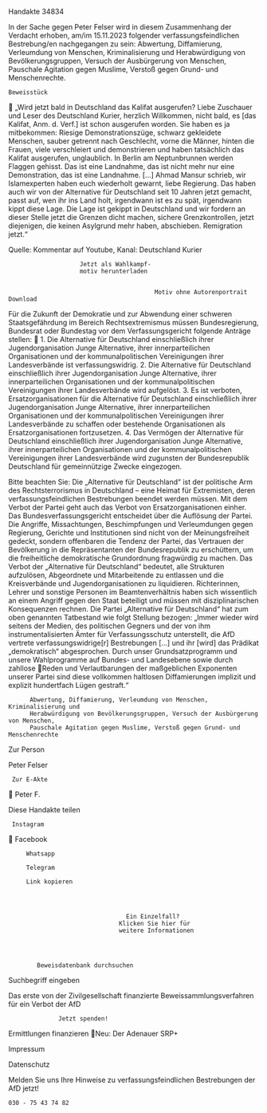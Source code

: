 Handakte 34834

In der Sache gegen Peter Felser wird in diesem Zusammenhang der Verdacht
erhoben, am/im 15.11.2023 folgender verfassungsfeindlichen Bestrebung/en
nachgegangen zu sein: Abwertung, Diffamierung, Verleumdung von Menschen,
Kriminalisierung und Herabwürdigung von Bevölkerungsgruppen, Versuch der
Ausbürgerung von Menschen, Pauschale Agitation gegen Muslime, Verstoß
gegen Grund- und Menschenrechte.




    Beweisstück
            „Wird jetzt bald in Deutschland das Kalifat ausgerufen? Liebe Zuschauer
            und Leser des Deutschland Kurier, herzlich Willkommen, nicht bald, es
            [das Kalifat, Anm. d. Verf.] ist schon ausgerufen worden. Sie haben es ja
            mitbekommen: Riesige Demonstrationszüge, schwarz gekleidete
            Menschen, sauber getrennt nach Geschlecht, vorne die Männer, hinten
            die Frauen, viele verschleiert und demonstrieren und haben tatsächlich
            das Kalifat ausgerufen, unglaublich. In Berlin am Neptunbrunnen
            werden Flaggen gehisst. Das ist eine Landnahme, das ist nicht mehr nur
            eine Demonstration, das ist eine Landnahme. [...] Ahmad Mansur schrieb,
            wir Islamexperten haben euch wiederholt gewarnt, liebe Regierung. Das
            haben auch wir von der Alternative für Deutschland seit 10 Jahren jetzt
            gemacht, passt auf, wen ihr ins Land holt, irgendwann ist es zu spät,
            irgendwann kippt diese Lage. Die Lage ist gekippt in Deutschland und wir
            fordern an dieser Stelle jetzt die Grenzen dicht machen, sichere
            Grenzkontrollen, jetzt diejenigen, die keinen Asylgrund mehr haben,
            abschieben. Remigration jetzt.“



Quelle:
Kommentar auf Youtube, Kanal: Deutschland Kurier




                        Jetzt als Wahlkampf-
                        motiv herunterladen


                                             Motiv ohne Autorenportrait   Download




Für die Zukunft der Demokratie und zur Abwendung einer schweren
Staatsgefährdung im Bereich Rechtsextremismus müssen Bundesregierung,
Bundesrat oder Bundestag vor dem Verfassungsgericht folgende Anträge stellen:
   1. Die Alternative für Deutschland einschließlich ihrer Jugendorganisation
      Junge Alternative, ihrer innerparteilichen Organisationen und der
      kommunalpolitischen Vereinigungen ihrer Landesverbände ist
      verfassungswidrig.
   2. Die Alternative für Deutschland einschließlich ihrer Jugendorganisation
      Junge Alternative, ihrer innerparteilichen Organisationen und der
      kommunalpolitischen Vereinigungen ihrer Landesverbände wird aufgelöst.
   3. Es ist verboten, Ersatzorganisationen für die Alternative für Deutschland
      einschließlich ihrer Jugendorganisation Junge Alternative, ihrer
      innerparteilichen Organisationen und der kommunalpolitischen
      Vereinigungen ihrer Landesverbände zu schaffen oder bestehende
      Organisationen als Ersatzorganisationen fortzusetzen.
   4. Das Vermögen der Alternative für Deutschland einschließlich ihrer
      Jugendorganisation Junge Alternative, ihrer innerparteilichen Organisationen
      und der kommunalpolitischen Vereinigungen ihrer Landesverbände wird
      zugunsten der Bundesrepublik Deutschland für gemeinnützige Zwecke
      eingezogen.



Bitte beachten Sie: Die „Alternative für Deutschland“ ist der politische Arm des Rechtsterrorismus in
Deutschland – eine Heimat für Extremisten, deren verfassungsfeindlichen Bestrebungen beendet
werden müssen. Mit dem Verbot der Partei geht auch das Verbot von Ersatzorganisationen einher. Das
Bundesverfassungsgericht entscheidet über die Auflösung der Partei. Die Angriffe, Missachtungen,
Beschimpfungen und Verleumdungen gegen Regierung, Gerichte und Institutionen sind nicht von der
Meinungsfreiheit gedeckt, sondern offenbaren die Tendenz der Partei, das Vertrauen der Bevölkerung
in die Repräsentanten der Bundesrepublik zu erschüttern, um die freiheitliche demokratische
Grundordnung fragwürdig zu machen. Das Verbot der „Alternative für Deutschland“ bedeutet, alle
Strukturen aufzulösen, Abgeordnete und Mitarbeitende zu entlassen und die Kreisverbände und
Jugendorganisationen zu liquidieren. Richterinnen, Lehrer und sonstige Personen im
Beamtenverhältnis haben sich wissentlich an einem Angriff gegen den Staat beteiligt und müssen mit
disziplinarischen Konsequenzen rechnen.
Die Partei „Alternative für Deutschland“ hat zum oben genannten Tatbestand wie folgt Stellung
bezogen: „Immer wieder wird seitens der Medien, des politischen Gegners und der von ihm
instrumentalisierten Ämter für Verfassungsschutz unterstellt, die AfD vertrete verfassungswidrige[r]
Bestrebungen […] und ihr [wird] das Prädikat „demokratisch“ abgesprochen. Durch unser
Grundsatzprogramm und unsere Wahlprogramme auf Bundes- und Landesebene sowie durch zahllose
Reden und Verlautbarungen der maßgeblichen Exponenten unserer Partei sind diese vollkommen
haltlosen Diffamierungen implizit und explizit hundertfach Lügen gestraft.“




          Abwertung, Diffamierung, Verleumdung von Menschen, Kriminalisierung und
          Herabwürdigung von Bevölkerungsgruppen, Versuch der Ausbürgerung von Menschen,
          Pauschale Agitation gegen Muslime, Verstoß gegen Grund- und Menschenrechte




   Zur Person


   Peter Felser

     Zur E-Akte
                        Peter F.

Diese Handakte teilen


     Instagram
         Facebook

         Whatsapp

         Telegram

         Link kopieren




                                     Ein Einzelfall?
                                   Klicken Sie hier für
                                   weitere Informationen




            Beweisdatenbank durchsuchen

  Suchbegriff eingeben

  Das erste von der Zivilgesellschaft finanzierte
   Beweissammlungsverfahren für ein Verbot
                     der AfD

                  Jetzt spenden!




Ermittlungen finanzieren
Neu: Der Adenauer SRP+

Impressum

Datenschutz




Melden Sie uns Ihre Hinweise zu verfassungsfeindlichen Bestrebungen der AfD
jetzt!

    030 - 75 43 74 82

